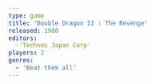 ```yaml
---
type: game
title: 'Double Dragon II : The Revenge'
released: 1988
editors: 
  -'Technos Japan Corp'
players: 2
genres:
  - 'Beat them all'
---
```

